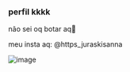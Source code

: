### perfil kkkk

não sei oq botar aq🤠

meu insta aq: @https_juraskisanna

![image](https://github.com/annajuraski/annajuraski/assets/129298534/a8656bbd-ddca-43f7-b268-8eeace3f78e4)
